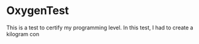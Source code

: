 # OxygenTest  
This is a test to certify my programming level. In this test, I had to create a kilogram con                                                                 
      
